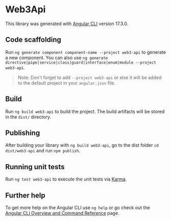 # Web3Api

This library was generated with [Angular CLI](https://github.com/angular/angular-cli) version 17.3.0.

## Code scaffolding

Run `ng generate component component-name --project web3-api` to generate a new component. You can also use `ng generate directive|pipe|service|class|guard|interface|enum|module --project web3-api`.
> Note: Don't forget to add `--project web3-api` or else it will be added to the default project in your `angular.json` file. 

## Build

Run `ng build web3-api` to build the project. The build artifacts will be stored in the `dist/` directory.

## Publishing

After building your library with `ng build web3-api`, go to the dist folder `cd dist/web3-api` and run `npm publish`.

## Running unit tests

Run `ng test web3-api` to execute the unit tests via [Karma](https://karma-runner.github.io).

## Further help

To get more help on the Angular CLI use `ng help` or go check out the [Angular CLI Overview and Command Reference](https://angular.io/cli) page.
